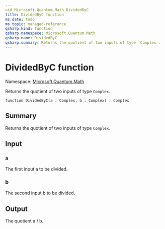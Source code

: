 ```yaml
---
uid Microsoft.Quantum.Math.DividedByC
title: DividedByC function
ms.date: todo
ms.topic: managed-reference
qsharp.kind: function
qsharp.namespace: Microsoft.Quantum.Math
qsharp.name: DividedByC
qsharp.summary: Returns the quotient of two inputs of type `Complex`.
---
```


# DividedByC function

Namespace: [Microsoft.Quantum.Math](xref:Microsoft.Quantum.Math)

Returns the quotient of two inputs of type `Complex`.
```qsharp
function DividedByC(a : Complex, b : Complex) : Complex
```

## Summary
Returns the quotient of two inputs of type `Complex`.

## Input
### a
The first input a to be divided.
### b
The second input b to be divided.

## Output
The quotient a / b.
